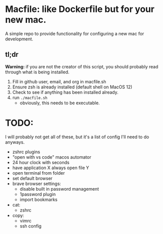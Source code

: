 # Macfile: like Dockerfile but for your new mac.

A simple repo to provide functionality for configuring a new mac for development.

## tl;dr 
**Warning:** if you are not the creator of this script, you should probably read through what is being installed. 

1. Fill in github user, email, and org in macfile.sh
2. Ensure zsh is already installed (default shell on MacOS 12)
3. Check to see if anything has been installed already.
4. run `./macfile.sh`
   - obviously, this needs to be executable.

# TODO:
I will probably not get all of these, but it's a list of config I'll need to do anyways.
- zshrc plugins
- "open with vs code" macos automator
- 24 hour clock with seconds
- have application X always open file Y
- open terminal from folder
- set default browser
- brave browser settings:
    - disable built in password management
    - 1password plugin
    - import bookmarks
- cat:
    - zshrc
- copy: 
    - vimrc
    - ssh config

